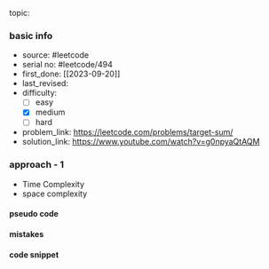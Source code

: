 topic:

### basic info
- source: #leetcode 
- serial no: #leetcode/494 
- first_done: [[2023-09-20]]
- last_revised:
- difficulty:
	- [ ] easy
	- [x] medium
	- [ ] hard
- problem_link:  https://leetcode.com/problems/target-sum/
- solution_link: https://www.youtube.com/watch?v=g0npyaQtAQM

### approach - 1
- Time Complexity
- space complexity

#### pseudo code

#### mistakes

#### code snippet
```python

```